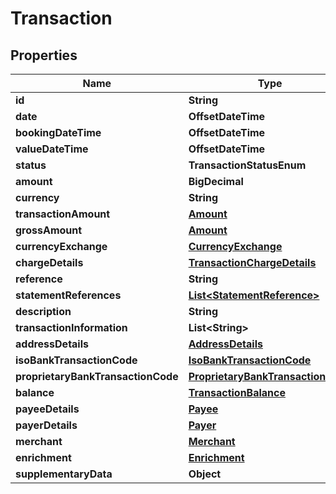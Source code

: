 

# Transaction


## Properties

Name | Type | Description | Notes
------------ | ------------- | ------------- | -------------
**id** | **String** |  |  [optional]
**date** | **OffsetDateTime** |  |  [optional]
**bookingDateTime** | **OffsetDateTime** |  |  [optional]
**valueDateTime** | **OffsetDateTime** |  |  [optional]
**status** | **TransactionStatusEnum** |  |  [optional]
**amount** | **BigDecimal** |  |  [optional]
**currency** | **String** |  |  [optional]
**transactionAmount** | [**Amount**](Amount.md) |  |  [optional]
**grossAmount** | [**Amount**](Amount.md) |  |  [optional]
**currencyExchange** | [**CurrencyExchange**](CurrencyExchange.md) |  |  [optional]
**chargeDetails** | [**TransactionChargeDetails**](TransactionChargeDetails.md) |  |  [optional]
**reference** | **String** |  |  [optional]
**statementReferences** | [**List&lt;StatementReference&gt;**](StatementReference.md) |  |  [optional]
**description** | **String** |  |  [optional]
**transactionInformation** | **List&lt;String&gt;** |  |  [optional]
**addressDetails** | [**AddressDetails**](AddressDetails.md) |  |  [optional]
**isoBankTransactionCode** | [**IsoBankTransactionCode**](IsoBankTransactionCode.md) |  |  [optional]
**proprietaryBankTransactionCode** | [**ProprietaryBankTransactionCode**](ProprietaryBankTransactionCode.md) |  |  [optional]
**balance** | [**TransactionBalance**](TransactionBalance.md) |  |  [optional]
**payeeDetails** | [**Payee**](Payee.md) |  |  [optional]
**payerDetails** | [**Payer**](Payer.md) |  |  [optional]
**merchant** | [**Merchant**](Merchant.md) |  |  [optional]
**enrichment** | [**Enrichment**](Enrichment.md) |  |  [optional]
**supplementaryData** | **Object** |  |  [optional]




